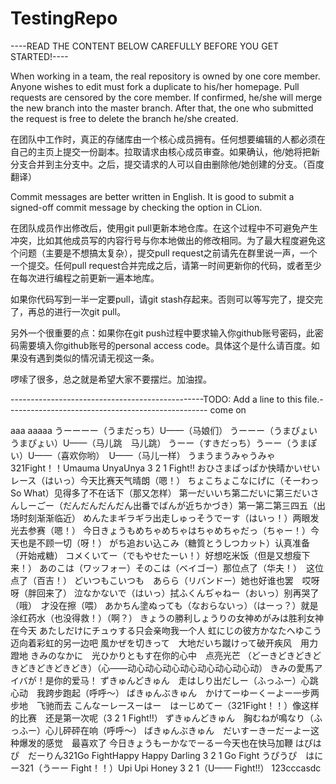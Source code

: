 # TestingRepo

----READ THE CONTENT BELOW CAREFULLY BEFORE YOU GET STARTED!----

When working in a team, the real repository is owned by one core member. Anyone wishes to edit must fork a duplicate to his/her homepage. Pull requests are censored by the core member. If confirmed, he/she will merge the new branch into the master branch. After that, the one who submitted the request is free to delete the branch he/she created.

在团队中工作时，真正的存储库由一个核心成员拥有。任何想要编辑的人都必须在自己的主页上提交一份副本。拉取请求由核心成员审查。如果确认，他/她将把新分支合并到主分支中。之后，提交请求的人可以自由删除他/她创建的分支。（百度翻译）

Commit messages are better written in English. It is good to submit a signed-off commit message by checking the option in CLion.

在团队成员作出修改后，使用git pull更新本地仓库。在这个过程中不可避免产生冲突，比如其他成员写的内容行号与你本地做出的修改相同。为了最大程度避免这个问题（主要是不想搞太复杂），提交pull request之前请先在群里说一声，一个一个提交。任何pull request合并完成之后，请第一时间更新你的代码，或者至少在每次进行编程之前更新一遍本地库。

如果你代码写到一半一定要pull，请git stash存起来。否则可以等写完了，提交完了，再总的进行一次git pull。

另外一个很重要的点：如果你在git push过程中要求输入你github账号密码，此密码需要填入你github账号的personal access code。具体这个是什么请百度。如果没有遇到类似的情况请无视这一条。

啰嗦了很多，总之就是希望大家不要摆烂。加油捏。

------------------------------------------------TODO: Add a line to this file.--------------------------------------------------
come on

aaa
aaaaa
うーーーー（うまだっち）U——（马娘们）
うーーー（うまぴょい　うまぴょい）U——（马儿跳　马儿跳）
うーー（すきだっち）うーー（うまぽい）U——（喜欢你哟）　U——（马儿一样）
うまうまうみゃうみゃ　321Fight！！Umauma UnyaUnya 3 2 1 Fight!!
おひさまぱっぱか快晴かいせいレース（はいっ）今天比赛天气晴朗（嗯！）
ちょこちょこなにげに（そーわっ So What）见得多了不在话下（那又怎样）
第一だいいち第二だいに第三だいさんしーごー（だんだんだんだん出番でばんが近ちかづき）第一第二第三四五（出场时刻渐渐临近）
めんたまギラギラ出走しゅっそうでーす（はいっ！）两眼发光去参赛（嗯！）
今日きょうもめちゃめちゃはちゃめちゃだっ（ちゃー！）今天也是不顾一切（呀！）
がち追おい込こみ（糖質とうしつカット）认真准备（开始戒糖）
コメくいてー（でもやせたーい！）好想吃米饭（但是又想瘦下来！）
あのこは（ワッフォー）そのこは（ベイゴー）那位点了（华夫！）　这位点了（百吉！）
どいつもこいつも　あらら（リバンドー）她也好谁也罢　哎呀呀（胖回来了）
泣なかないで（はいっ）拭ふくんぢゃねー（おいっ）别再哭了（哦）　才没在擦（喂）
あかちん塗ぬっても（なおらないっ）（はーっ？）就是涂红药水（也没得救！）（啊？）
きょうの勝利しょうりの女神めがみは胜利女神在今天
あたしだけにチュゥする只会亲吻我一个人
虹にじの彼方かなたへゆこう迈向着彩虹的另一边吧
風かぜを切きって　大地だいち蹴けって破开疾风　用力蹬地
きみのなかに　光ひかりともす在你的心中　点亮光芒
（どーきどきどきどきどきどきどきどき）（心——动心动心动心动心动心动心动心动）
きみの愛馬アイバが！是你的爱马！
ずきゅんどきゅん　走はしり出だしー（ふっふー）心跳心动　我跨步跑起（呼呼～）
ばきゅんぶきゅん　かけてーゆーくーよー一步两步地　飞驰而去
こんなーレースーはー　はーじめてー（321Fight！！）像这样的比赛　还是第一次呢（3 2 1 Fight!!）
ずきゅんどきゅん　胸むねが鳴なり（ふっふー）心儿砰砰在响（呼呼～）
ばきゅんぶきゅん　だいすーきーだーよー这种爆发的感觉　最喜欢了
今日きょうもーかなでーるー今天也在快马加鞭
はぴはぴ　だーりん321Go FightHappy Happy Darling 3 2 1 Go Fight
うぴうぴ　はにー321（うーー Fight！！）Upi Upi Honey 3 2 1（U—— Fight!!）
123cccasdc
